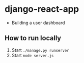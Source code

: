 # django-react-app
  - Building a user dashboard

## How to run locally
1. Start `./manage.py runserver`
2. Start `node server.js` 
